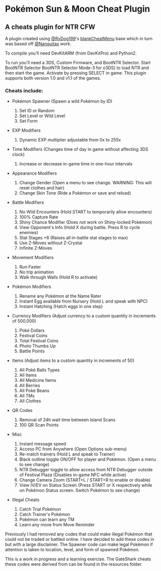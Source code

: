 # Pokémon Sun & Moon Cheat Plugin
## A cheats plugin for NTR CFW

A plugin created using [@RyDog199](https://github.com/RyDog199/)'s [blankCheatMenu](https://github.com/RyDog199/blankCheatMenu) base which in turn was based off [@Nanquitas](https://github.com/Nanquitas/) work.

To compile you'll need DevKitARM (from DevKitPro) and Python2.

To run you'll need a 3DS, Custom Firmware, and BootNTR Selector. Start BootNTR Selector BootNTR Selector Mode-3 for o3DS) to load NTR and then start the game. Activate by pressing SELECT in game. This plugin supports both version 1.0 and v1.1 of the games.

### Cheats include:

- Pokémon Spawner (Spawn a wild Pokémon by ID)
  1. Set ID or Random
  2. Set Level or Wild Level
  3. Set Form

- EXP Modifiers
  1. Dynamic EXP multiplier adjustable from 0x to 255x

- Time Modifiers (Changes time of day in game without affecting 3DS clock)
  1. Increase or decrease in-game time in one-hour intervals

- Appearance Modifiers
  1. Change Gender (Open a menu to see change. WARNING: This will reset clothes and hair)
  2. Change Skin Tone (Ride a Pokémon or save and reload)

- Battle Modifiers
  1. No Wild Encounters (Hold START to temporarily allow encounters)
  2. 100% Capture Rate
  3. Shiny Chance Modifier (Does not work on Shiny-locked Pokémon)
  4. View Opponent's Info (Hold X during battle. Press R to cycle enemies)
  5. Stat Stages +6 (Raises all in-battle stat stages to max)
  6. Use Z-Moves without Z-Crystal
  7. Infinite Z-Moves

- Movement Modifiers
  1. Run Faster
  2. No trip animation
  3. Walk through Walls (Hold R to activate)

- Pokémon Modifiers
  1. Rename any Pokémon at the Name Rater
  2. Instant Egg available from Nursery (Hold L and speak with NPC)
  3. Instant Hatching (Hatch eggs in one step)

- Currency Modifiers (Adjust currency to a custom quantity in increments of 500,000)
  1. Poké Dollars
  2. Festival Coins
  3. Total Festival Coins
  4. Photo Thumbs Up
  5. Battle Points

- Items (Adjust items to a custom quantity in increments of 50)
  1. All Poké Balls Types
  2. All Items
  3. All Medicine Items
  4. All Berries
  5. All Poké Beans
  6. All TMs
  7. All Clothes

- QR Codes
  1. Removal of 24h wait time between Island Scans
  2. 100 QR Scan Points

- Misc
  1. Instant message speed
  2. Access PC from Anywhere (Open Options sub-menu)
  3. Re-match trainers (Hold L and speak to Trainer)
  4. Black outline toggle ON/OFF for player and Pokémon. (Open a menu to see change)
  5. NTR Debugger toggle to allow access from NTR Debugger outside of Festival Plaza (Disables in-game NFC while active)
  6. Change Camera Zoom (START+L / START+R to enable or disable)
  7. View IV/EV on Status Screen (Press START or X respectively while on Pokémon Status screen. Switch Pokémon to see change)

- Illegal Cheats
  1. Catch Trial Pokémon
  2. Catch Trainer's Pokémon
  3. Pokémon can learn any TM
  4. Learn any move from Move Reminder

Previously I had removed any codes that could make illegal Pokémon that could not be traded or battled online. I have decided to add these codes in but with a large disclaimer. The Spawner code can make legal Pokémon if attention is taken to location, level, and form of spawned Pokémon.

This is a work in progress and a learning exercise. The GateShark cheats these codes were derived from can be found in the resources folder.
